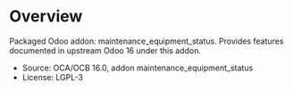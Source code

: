 # Overview

Packaged Odoo addon: maintenance_equipment_status. Provides features documented in upstream Odoo 16 under this addon.

- Source: OCA/OCB 16.0, addon maintenance_equipment_status
- License: LGPL-3
